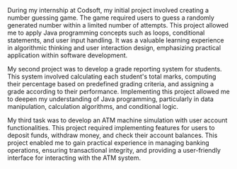 During my internship at Codsoft, my initial project involved creating a number guessing game. 
The game required users to guess a randomly generated number within a limited number of attempts.
This project allowed me to apply Java programming concepts such as loops, conditional statements, and user input handling. 
It was a valuable learning experience in algorithmic thinking and user interaction design, emphasizing practical application within software development.

My second project was to develop a grade reporting system for students. 
This system involved calculating each student's total marks, computing their percentage based on predefined grading criteria, and assigning a grade according to their performance. 
Implementing this project allowed me to deepen my understanding of Java programming, particularly in data manipulation, calculation algorithms, and conditional logic. 

My third task was to develop an ATM machine simulation with user account functionalities. 
This project required implementing features for users to deposit funds, withdraw money, and check their account balances.
This project enabled me to gain practical experience in managing banking operations, ensuring transactional integrity, and providing a user-friendly interface for interacting with the ATM system.
